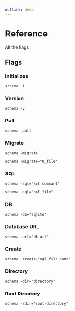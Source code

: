 ```yaml
---
outline: deep
---
```


# Reference
All the flags

## Flags

### Initializes
```shell
schema -i
```
### Version
```shell
schema -v 
```
### Pull
```shell
schema -pull
```
### Migrate
```shell
schema -migrate
```
```shell
schema -migrate="0_file"
```
### SQL
```shell
schema -sql="sql command"
```
```shell
schema -sql="sql file"
```
### DB
```shell
schema -db="sqlite"
```
### Database URL
```shell
schema -url="db url"
```
### Create
```shell
schema -create="sql file name"
```
### Directory
```shell
schema -dir="directory"
```
### Root Directory
```shell
schema -rdir="root-directory"
```

